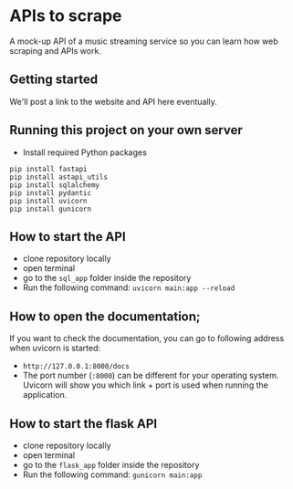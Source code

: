 # APIs to scrape

A mock-up API of a music streaming service so you can learn how web scraping and APIs work.

## Getting started

We'll post a link to the website and API here eventually.

## Running this project on your own server

- Install required Python packages

```
pip install fastapi
pip install astapi_utils
pip install sqlalchemy
pip install pydantic
pip install uvicorn
pip install gunicorn
```

## How to start the API
- clone repository locally
- open terminal
- go to the `sql_app` folder inside the repository
- Run the following command: `uvicorn main:app --reload`

## How to open the documentation;
If you want to check the documentation, you can go to following address when uvicorn is started: 
- `http://127.0.0.1:8000/docs`
- The port number (`:8000`) can be different for your operating system. Uvicorn will show you which link + port is used when running the application.

## How to start the flask API
- clone repository locally
- open terminal
- go to the `flask_app` folder inside the repository
- Run the following command: `gunicorn main:app`

